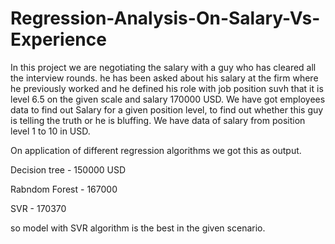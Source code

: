 # Regression-Analysis-On-Salary-Vs-Experience
In this project we are negotiating the salary with a guy who has cleared all the interview rounds. 
he has been asked about his salary at the firm where he previously worked and he defined his role with job position suvh that it is level 6.5 on the given scale and salary 170000 USD.
We have got employees data to find out Salary for a given position level, to find out whether this guy is telling the truth or he is bluffing.
We have data of salary from position level 1 to 10 in USD.

On application of different regression algorithms we got this as output.

Decision tree - 150000 USD

Rabndom Forest - 167000

SVR - 170370

so model with SVR algorithm is the best in the given scenario.
